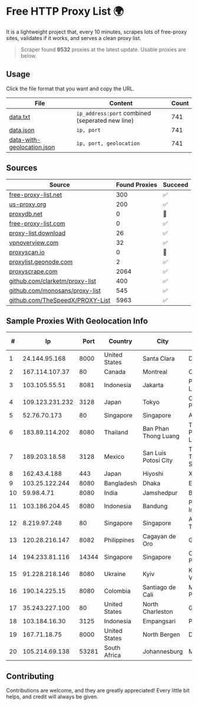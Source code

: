 
# Free HTTP Proxy List 🌍

It is a lightweight project that, every 10 minutes, scrapes lots of free-proxy sites, validates if it works, and serves a clean proxy list.


> Scraper found **9532** proxies at the latest update. Usable proxies are below.

## Usage

Click the file format that you want and copy the URL.


|File|Content|Count|
|----|-------|-----|
|[data.txt](https://raw.githubusercontent.com/themiralay/Proxy-List-World/master/data.txt)|`ip_address:port` combined (seperated new line)|741|
|[data.json](https://raw.githubusercontent.com/themiralay/Proxy-List-World/master/data.json)|`ip, port`|741|
|[data-with-geolocation.json](https://raw.githubusercontent.com/themiralay/Proxy-List-World/master/data-with-geolocation.json)|`ip, port, geolocation`|741|

## Sources

|Source|Found Proxies|Succeed|
|------|-------------|-------|
|[free-proxy-list.net](https://free-proxy-list.net)|300|✅|
|[us-proxy.org](https://www.us-proxy.org)|200|✅|
|[proxydb.net](http://proxydb.net)|0|🚫|
|[free-proxy-list.com](https://free-proxy-list.com/?page=&port=&type%5B%5D=http&type%5B%5D=https&up_time=0&search=Search)|0|✅|
|[proxy-list.download](https://www.proxy-list.download/HTTP)|26|✅|
|[vpnoverview.com](https://vpnoverview.com/privacy/anonymous-browsing/free-proxy-servers)|32|✅|
|[proxyscan.io](https://www.proxyscan.io)|0|🚫|
|[proxylist.geonode.com](https://proxylist.geonode.com/api/proxy-list?limit=300&page=1&sort_by=lastChecked&sort_type=desc&protocols=http,https)|2|✅|
|[proxyscrape.com](https://api.proxyscrape.com/v2/?request=displayproxies&protocol=http&timeout=10000&country=all&ssl=all&anonymity=all)|2064|✅|
|[github.com/clarketm/proxy-list](https://raw.githubusercontent.com/clarketm/proxy-list/master/proxy-list-raw.txt)|400|✅|
|[github.com/monosans/proxy-list](https://raw.githubusercontent.com/monosans/proxy-list/main/proxies/http.txt)|545|✅|
|[github.com/TheSpeedX/PROXY-List](https://raw.githubusercontent.com/TheSpeedX/PROXY-List/master/http.txt)|5963|✅|


## Sample Proxies With Geolocation Info

|#|Ip|Port|Country|City|Internet Service Provider|
|-|--|----|-------|----|-------------------------|
|1|24.144.95.168|8000|United States|Santa Clara|DigitalOcean, LLC|
|2|167.114.107.37|80|Canada|Montreal|OVH SAS|
|3|103.105.55.51|8081|Indonesia|Jakarta|PT. Mega Artha Lintas Data|
|4|109.123.231.232|3128|Japan|Tokyo|Contabo Asia Private Limited|
|5|52.76.70.173|80|Singapore|Singapore|Amazon.com, Inc.|
|6|183.89.114.202|8080|Thailand|Ban Phan Thong Luang|Triple T Broadband Public Company Limited|
|7|189.203.18.58|3128|Mexico|San Luis Potosí City|Total Play Telecomunicaciones SA De CV|
|8|162.43.4.188|443|Japan|Hiyoshi|XSERVER Inc.|
|9|103.25.122.244|8080|Bangladesh|Dhaka|EVOLUTION|
|10|59.98.4.71|8080|India|Jamshedpur|BSNL Internet|
|11|103.186.204.45|8080|Indonesia|Bandung|PT Afna Digital Indonesia|
|12|8.219.97.248|80|Singapore|Singapore|Alibaba (US) Technology Co., Ltd.|
|13|120.28.216.147|8082|Philippines|Cagayan de Oro|Globe Telecom|
|14|194.233.81.116|14344|Singapore|Singapore|Contabo Asia Private Limited|
|15|91.228.218.146|8080|Ukraine|Kyiv|Kutumova Elena Vladimyrovna|
|16|190.14.225.15|8080|Colombia|Santiago de Cali|Media Commerce Partners S.A|
|17|35.243.227.100|80|United States|North Charleston|Google LLC|
|18|103.184.16.30|3125|Indonesia|Empangsari|PT Solnet Indonesia|
|19|167.71.18.75|8000|United States|North Bergen|DigitalOcean, LLC|
|20|105.214.69.138|53281|South Africa|Johannesburg|MTN SA|



## Contributing

Contributions are welcome, and they are greatly appreciated! Every
little bit helps, and credit will always be given.


